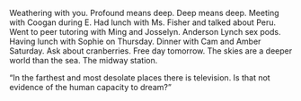 Weathering with you. Profound means deep. Deep means deep. Meeting with Coogan during E. Had lunch with Ms. Fisher and talked about Peru. Went to peer tutoring with Ming and Josselyn.  Anderson Lynch sex pods. Having lunch with Sophie on Thursday. Dinner with Cam and Amber Saturday. Ask about cranberries. Free day tomorrow.  The skies are a deeper world than the sea. The midway station.

“In the farthest and most desolate places there is television. Is that not evidence of the human capacity to dream?”
